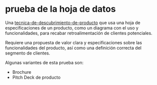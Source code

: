 # prueba de la hoja de datos

Una [tecnica-de-descubrimiento-de-producto](tecnica-de-descubrimiento-de-producto.md) que usa una hoja de especificaciones de un producto, como un diagrama con el uso y funcionalidades, para recabar retroalimentación de clientes potenciales.

Requiere una propuesta de valor clara y especificaciones sobre las funcionalidades del producto, así como una definición correcta del segmento de clientes.

Algunas variantes de esta prueba son:

* Brochure
* Pitch Deck de producto
